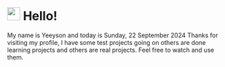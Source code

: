  <h1>
    <img src="https://emojis.slackmojis.com/emojis/images/1643510097/45343/hi.gif?1643510097" width="30"/> 
    Hello!
 </h1>
 <p>
    My name is Yeeyson and today is Sunday, 22 September 2024
    Thanks for visiting my profile, I have some test projects going on others are done learning projects and others are real projects.
    Feel free to watch and use them.
 </p>